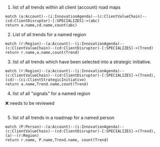 1. list of all trends within all client (account) road maps
~~~
match (a:Account)--(i:InnovationAgenda)--(c:ClientValueChain)--(cd:ClientDisruptor)-[:SPECIALIZES]->(abc)
return a.name,cd.name,count(abc)
~~~

2. List of all trends for a named region
~~~
match (r:Region)--(a:Account)--(i:InnovationAgenda)--(c:ClientValueChain)--(cd:ClientDisruptor)-[:SPECIALIZES]->(Trend) 
return r.name,a.name,count(Trend)
~~~

3. list of all trends which have been selected into a strategic initiative.
~~~
match (r:Region)--(a:Account)--(i:InnovationAgenda)--(c:ClientValueChain)--(cd:ClientDisruptor)-[:SPECIALIZES]->(Trend),(cd)--(ci:ClientStrategicInitiative)
return a.name,Trend.name,count(Trend)
~~~

4. list of all "signals" for a named region

:x: needs to be reviewed
~~~

~~~

5. list of all trends in a roadmap for a named person
~~~
match (P:Person)--(a:Account)--(i:InnovationAgenda)--(c:ClientValueChain)--(cd:ClientDisruptor)-[:SPECIALIZES]->(Trend),
(a)--(r:Region)
return r.name, P.name,Trend.name, count(Trend)
~~~